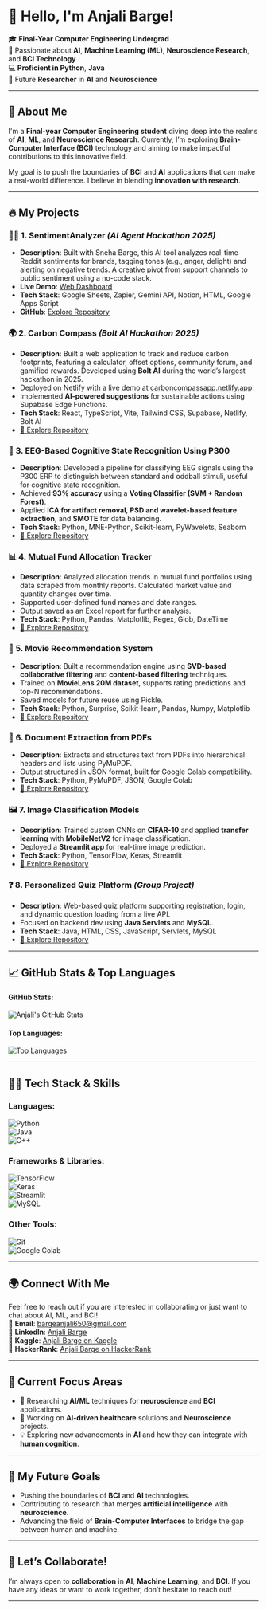 # 👋 **Hello, I'm Anjali Barge**!

🎓 **Final-Year Computer Engineering Undergrad**  
🌱 Passionate about **AI**, **Machine Learning (ML)**, **Neuroscience Research**, and **BCI Technology**  
💻 **Proficient in Python**, **Java**  
🔬 Future **Researcher** in **AI** and **Neuroscience**

---

## 🚀 **About Me**

I'm a **Final-year Computer Engineering student** diving deep into the realms of **AI**, **ML**, and **Neuroscience Research**. Currently, I’m exploring **Brain-Computer Interface (BCI)** technology and aiming to make impactful contributions to this innovative field.

My goal is to push the boundaries of **BCI** and **AI** applications that can make a real-world difference. I believe in blending **innovation with research**.

---

## 🔥 **My Projects**

### 🕵️‍♀️ **1. SentimentAnalyzer** *(AI Agent Hackathon 2025)*
- **Description**: Built with Sneha Barge, this AI tool analyzes real-time Reddit sentiments for brands, tagging tones (e.g., anger, delight) and alerting on negative trends. A creative pivot from support channels to public sentiment using a no-code stack.
- **Live Demo**: [Web Dashboard](https://script.google.com/macros/s/AKfycbyhtEzPh_q-tQOGnuNQfGSoTHQzWwH_Q3nqwFjP7_p4DSOkPZbeEegTRftT6XbY_bI_XQ/exec)
- **Tech Stack**: Google Sheets, Zapier, Gemini API, Notion, HTML, Google Apps Script  
- **GitHub**: [Explore Repository](https://github.com/AB2511/SentimentAnalyzer)

### 🌍 **2. Carbon Compass** *(Bolt AI Hackathon 2025)*
- **Description**: Built a web application to track and reduce carbon footprints, featuring a calculator, offset options, community forum, and gamified rewards. Developed using **Bolt AI** during the world’s largest hackathon in 2025.
- Deployed on Netlify with a live demo at [carboncompassapp.netlify.app](https://carboncompassapp.netlify.app/).
- Implemented **AI-powered suggestions** for sustainable actions using Supabase Edge Functions.
- **Tech Stack**: React, TypeScript, Vite, Tailwind CSS, Supabase, Netlify, Bolt AI  
- [🔗 Explore Repository](https://github.com/AB2511/CarbonCompassFinal)

### 🧠 **3. EEG-Based Cognitive State Recognition Using P300**
- **Description**: Developed a pipeline for classifying EEG signals using the P300 ERP to distinguish between standard and oddball stimuli, useful for cognitive state recognition.
- Achieved **93% accuracy** using a **Voting Classifier (SVM + Random Forest)**.
- Applied **ICA for artifact removal**, **PSD and wavelet-based feature extraction**, and **SMOTE** for data balancing.
- **Tech Stack**: Python, MNE-Python, Scikit-learn, PyWavelets, Seaborn  
- [🔗 Explore Repository](https://github.com/AB2511/eeg-p300-classification)

### 📊 **4. Mutual Fund Allocation Tracker**
- **Description**: Analyzed allocation trends in mutual fund portfolios using data scraped from monthly reports. Calculated market value and quantity changes over time.
- Supported user-defined fund names and date ranges.
- Output saved as an Excel report for further analysis.
- **Tech Stack**: Python, Pandas, Matplotlib, Regex, Glob, DateTime  
- [🔗 Explore Repository](https://github.com/AB2511/Mutual-Fund-Tracker)

### 🎥 **5. Movie Recommendation System**
- **Description**: Built a recommendation engine using **SVD-based collaborative filtering** and **content-based filtering** techniques.
- Trained on **MovieLens 20M dataset**, supports rating predictions and top-N recommendations.
- Saved models for future reuse using Pickle.
- **Tech Stack**: Python, Surprise, Scikit-learn, Pandas, Numpy, Matplotlib  
- [🔗 Explore Repository](https://github.com/AB2511/Movie-Recommendation-System)

### 📄 **6. Document Extraction from PDFs**
- **Description**: Extracts and structures text from PDFs into hierarchical headers and lists using PyMuPDF.
- Output structured in JSON format, built for Google Colab compatibility.
- **Tech Stack**: Python, PyMuPDF, JSON, Google Colab  
- [🔗 Explore Repository](https://github.com/AB2511/Document-Extraction-from-PDFs)

### 🖼️ **7. Image Classification Models**
- **Description**: Trained custom CNNs on **CIFAR-10** and applied **transfer learning** with **MobileNetV2** for image classification.
- Deployed a **Streamlit app** for real-time image prediction.
- **Tech Stack**: Python, TensorFlow, Keras, Streamlit  
- [🔗 Explore Repository](https://github.com/AB2511/AnjaliBarge-Aicte-Image-Classificatio-ML-Model)

### ❓ **8. Personalized Quiz Platform** *(Group Project)*
- **Description**: Web-based quiz platform supporting registration, login, and dynamic question loading from a live API.
- Focused on backend dev using **Java Servlets** and **MySQL**.
- **Tech Stack**: Java, HTML, CSS, JavaScript, Servlets, MySQL  
- [🔗 Explore Repository](https://github.com/AB2511/infinitryout)

---

## 📈 **GitHub Stats & Top Languages**

#### GitHub Stats:
![Anjali's GitHub Stats](https://github-readme-stats.vercel.app/api?username=AB2511&show_icons=true&theme=radical&count_private=true&hide_title=true)

#### Top Languages:
![Top Languages](https://github-readme-stats.vercel.app/api/top-langs/?username=AB2511&layout=compact&theme=radical)

---

## 🧑‍💻 **Tech Stack & Skills**

### **Languages:**
![Python](https://img.shields.io/badge/-Python-3776AB?style=for-the-badge&logo=python&logoColor=white)  
![Java](https://img.shields.io/badge/-Java-007396?style=for-the-badge&logo=java&logoColor=white)  
![C++](https://img.shields.io/badge/-C++-00599C?style=for-the-badge&logo=cplusplus&logoColor=white)

### **Frameworks & Libraries:**
![TensorFlow](https://img.shields.io/badge/-TensorFlow-FF6F00?style=for-the-badge&logo=tensorflow&logoColor=white)  
![Keras](https://img.shields.io/badge/-Keras-D00000?style=for-the-badge&logo=keras&logoColor=white)  
![Streamlit](https://img.shields.io/badge/-Streamlit-FF4B6E?style=for-the-badge&logo=streamlit&logoColor=white)  
![MySQL](https://img.shields.io/badge/-MySQL-4479A1?style=for-the-badge&logo=mysql&logoColor=white)  

### **Other Tools:**
![Git](https://img.shields.io/badge/-Git-F1502F?style=for-the-badge&logo=git&logoColor=white)  
![Google Colab](https://img.shields.io/badge/-Google%20Colab-F9AB00?style=for-the-badge&logo=googlecolab&logoColor=white)  

---

## 🌍 **Connect With Me**

Feel free to reach out if you are interested in collaborating or just want to chat about AI, ML, and BCI!  
📧 **Email**: [bargeanjali650@gmail.com](mailto:bargeanjali650@gmail.com)  
🔗 **LinkedIn**: [Anjali Barge](https://www.linkedin.com/in/anjali-barge)  
🔗 **Kaggle**: [Anjali Barge on Kaggle](https://www.kaggle.com/anjalibarge2511)  
🔗 **HackerRank**: [Anjali Barge on HackerRank](https://www.hackerrank.com/profile/AnjaliBarge25)

---

## 🧠 **Current Focus Areas**
- 🔬 Researching **AI/ML** techniques for **neuroscience** and **BCI** applications.  
- 🚀 Working on **AI-driven healthcare** solutions and **Neuroscience** projects.  
- 💡 Exploring new advancements in **AI** and how they can integrate with **human cognition**.

---

## 🎯 **My Future Goals**
- Pushing the boundaries of **BCI** and **AI** technologies.  
- Contributing to research that merges **artificial intelligence** with **neuroscience**.  
- Advancing the field of **Brain-Computer Interfaces** to bridge the gap between human and machine.

---

## 🌟 **Let’s Collaborate!**
I’m always open to **collaboration** in **AI**, **Machine Learning**, and **BCI**. If you have any ideas or want to work together, don’t hesitate to reach out!

---
